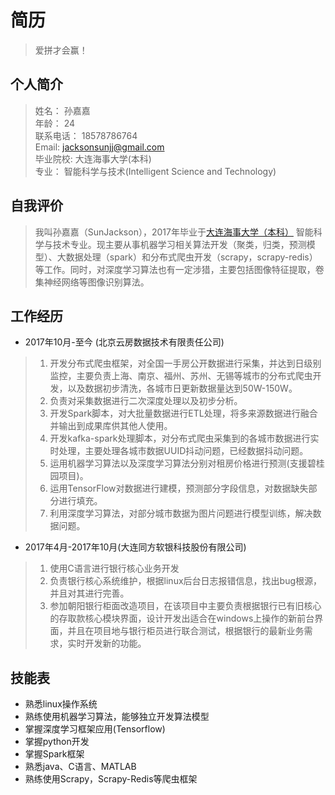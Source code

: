 
简历
==

> 爱拼才会赢！


个人简介
--

> 姓名： 孙嘉嘉   
> 年龄： 24   
> 联系电话： 18578786764  
> Email: jacksonsunjj@gmail.com   
> 毕业院校: 大连海事大学(本科)   
> 专业： 智能科学与技术(Intelligent Science and Technology)   

自我评价
--

> 我叫孙嘉嘉（SunJackson），2017年毕业于[大连海事大学（本科）](https://baike.baidu.com/item/%E5%A4%A7%E8%BF%9E%E6%B5%B7%E4%BA%8B%E5%A4%A7%E5%AD%A6/193123)
> 智能科学与技术专业。现主要从事机器学习相关算法开发（聚类，归类，预测模型）、大数据处理（spark）和分布式爬虫开发（scrapy，scrapy-redis）等工作。同时，对深度学习算法也有一定涉猎，主要包括图像特征提取，卷集神经网络等图像识别算法。

工作经历
--

- 2017年10月-至今 (北京云房数据技术有限责任公司)
> 1. 开发分布式爬虫框架，对全国一手房公开数据进行采集，并达到日级别监控，主要负责上海、南京、福州、苏州、无锡等城市的分布式爬虫开发，以及数据初步清洗，各城市日更新数据量达到50W-150W。
> 2. 负责对采集数据进行二次深度处理以及初步分析。
> 3. 开发Spark脚本，对大批量数据进行ETL处理，将多来源数据进行融合并输出到成果库供其他人使用。
> 4. 开发kafka-spark处理脚本，对分布式爬虫采集到的各城市数据进行实时处理，主要处理各城市数据UUID抖动问题，已经数据抖动问题。
> 5. 运用机器学习算法以及深度学习算法分别对租房价格进行预测(支援碧桂园项目)。
> 6. 运用TensorFlow对数据进行建模，预测部分字段信息，对数据缺失部分进行填充。
> 7. 利用深度学习算法，对部分城市数据为图片问题进行模型训练，解决数据问题。


- 2017年4月-2017年10月(大连同方软银科技股份有限公司)
> 1. 使用C语言进行银行核心业务开发
> 2. 负责银行核心系统维护，根据linux后台日志报错信息，找出bug根源，并且对其进行完善。
> 3. 参加朝阳银行柜面改造项目，在该项目中主要负责根据银行已有旧核心的存取款核心模块界面，设计开发出适合在windows上操作的新前台界面，并且在项目地与银行柜员进行联合测试，根据银行的最新业务需求，实时开发新的功能。


技能表
--

- 熟悉linux操作系统
- 熟练使用机器学习算法，能够独立开发算法模型
- 掌握深度学习框架应用(Tensorflow)
- 掌握python开发
- 掌握Spark框架
- 熟悉java、C语言、MATLAB
- 熟练使用Scrapy，Scrapy-Redis等爬虫框架
